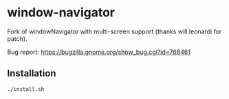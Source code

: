 # window-navigator

Fork of windowNavigator with multi-screen support (thanks will.leonardi for patch).

Bug report: https://bugzilla.gnome.org/show_bug.cgi?id=768461

## Installation
```
./install.sh
```

